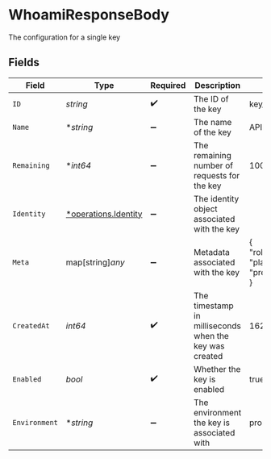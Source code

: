 # WhoamiResponseBody

The configuration for a single key


## Fields

| Field                                                       | Type                                                        | Required                                                    | Description                                                 | Example                                                     |
| ----------------------------------------------------------- | ----------------------------------------------------------- | ----------------------------------------------------------- | ----------------------------------------------------------- | ----------------------------------------------------------- |
| `ID`                                                        | *string*                                                    | :heavy_check_mark:                                          | The ID of the key                                           | key_123                                                     |
| `Name`                                                      | **string*                                                   | :heavy_minus_sign:                                          | The name of the key                                         | API Key 1                                                   |
| `Remaining`                                                 | **int64*                                                    | :heavy_minus_sign:                                          | The remaining number of requests for the key                | 1000                                                        |
| `Identity`                                                  | [*operations.Identity](../../models/operations/identity.md) | :heavy_minus_sign:                                          | The identity object associated with the key                 |                                                             |
| `Meta`                                                      | map[string]*any*                                            | :heavy_minus_sign:                                          | Metadata associated with the key                            | {<br/>"role": "admin",<br/>"plan": "premium"<br/>}          |
| `CreatedAt`                                                 | *int64*                                                     | :heavy_check_mark:                                          | The timestamp in milliseconds when the key was created      | 1620000000000                                               |
| `Enabled`                                                   | *bool*                                                      | :heavy_check_mark:                                          | Whether the key is enabled                                  | true                                                        |
| `Environment`                                               | **string*                                                   | :heavy_minus_sign:                                          | The environment the key is associated with                  | production                                                  |